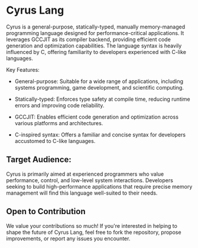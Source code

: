 # Cyrus Lang

Cyrus is a general-purpose, statically-typed, manually memory-managed programming language designed for performance-critical applications. It leverages GCCJIT as its compiler backend, providing efficient code generation and optimization capabilities. The language syntax is heavily influenced by C, offering familiarity to developers experienced with C-like languages.

Key Features:

 * General-purpose: Suitable for a wide range of applications, including systems programming, game development, and scientific computing.

 * Statically-typed: Enforces type safety at compile time, reducing runtime errors and improving code reliability.

 * GCCJIT: Enables efficient code generation and optimization across various platforms and architectures.

 * C-inspired syntax: Offers a familiar and concise syntax for developers accustomed to C-like languages.

## Target Audience:

Cyrus is primarily aimed at experienced programmers who value performance, control, and low-level system interactions. Developers seeking to build high-performance applications that require precise memory management will find this language well-suited to their needs.

## Open to Contribution

We value your contributions so much! If you're interested in helping to shape the future of Cyrus Lang, feel free to fork the repository, propose improvements, or report any issues you encounter.
